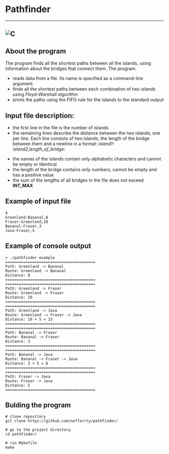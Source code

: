# Pathfinder
----
![C](https://img.shields.io/badge/c-%2300599C.svg?style=for-the-badge&logo=c&logoColor=white)
----

## About the program
The program finds all the shortest paths between all the islands, using information
about the bridges that connect them. The program:
 * reads data from a file. Its name is specified as a command-line argument
 * finds all the shortest paths between each combination of two islands using *Floyd-Warshall algorithm*
 * prints the paths using the FIFO rule for the islands to the standard output

## Input file description:
 * the first line in the file is the number of islands
 * the remaining lines describe the distance between the two islands, one per line. Each line consists of two islands, the length of the bridge between them and a newline in a format: *island1-island2,length_of_bridge*:
 - the names of the islands contain only alphabetic characters and cannot be empty or identical
 - the length of the bridge contains only numbers, cannot be empty and has a positive value
 - the sum of the lengths of all bridges in the file does not exceed **INT_MAX**

## Example of input file
```
4
Greenland-Bananal,8
Fraser-Greenland,10
Bananal-Fraser,3
Java-Fraser,5
```


## Example of console output
```
> ./pathfinder example
========================================
Path: Greenland -> Bananal
Route: Greenland -> Bananal
Distance: 8
========================================
========================================
Path: Greenland -> Fraser
Route: Greenland -> Fraser
Distance: 10
========================================
========================================
Path: Greenland -> Java
Route: Greenland -> Fraser -> Java
Distance: 10 + 5 = 15
========================================
========================================
Path: Bananal -> Fraser
Route: Bananal -> Fraser
Distance: 3
========================================
========================================
Path: Bananal -> Java
Route: Bananal -> Fraser -> Java
Distance: 3 + 5 = 8
========================================
========================================
Path: Fraser -> Java
Route: Fraser -> Java
Distance: 5
========================================
```

## Bulding the program
```shell
# clone repository
git clone https://github.com/neffarrty/pathfinder/

# go to the project directory
cd pathfinder/

# run Makefile
make
```
